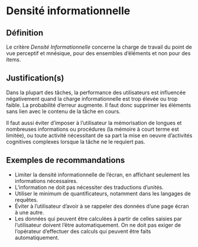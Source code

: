 # Densité informationnelle

## Définition

Le critère *Densité Informationnelle* concerne la charge de travail du point de vue perceptif et mnésique, pour des ensembles d’éléments et non pour des items.

## Justification(s)

Dans la plupart des tâches, la performance des utilisateurs est influencée négativement quand la charge informationnelle est trop élevée ou trop faible. La probabilité d’erreur augmente. Il faut donc supprimer les éléments sans lien avec le contenu de la tâche en cours.

Il faut aussi éviter d’imposer à l’utilisateur la mémorisation de longues et nombreuses informations ou procédures (la mémoire à court terme est limitée), ou toute activité nécessitant de sa part la mise en oeuvre d’activités cognitives complexes lorsque la tâche ne le requiert pas.

## Exemples de recommandations
* Limiter la densité informationnelle de l’écran, en affichant seulement les informations nécessaires.
* L’information ne doit pas nécessiter des traductions d’unités.
* Utiliser le minimum de quantificateurs, notamment dans les langages de requêtes.
* Éviter à l’utilisateur d’avoir à se rappeler des données d’une page écran à une autre.
* Les données qui peuvent être calculées à partir de celles saisies par l’utilisateur doivent l’être automatiquement. On ne doit pas exiger de l’opérateur d’effectuer des calculs qui peuvent être faits automatiquement.
